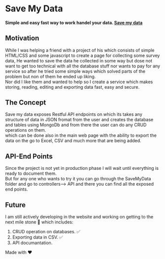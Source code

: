 # Save My Data
#### Simple and easy fast way to work handel your data. [Save my data](https://SaveMyData.Sariahoubi.com)


## Motivation
While I was helping a friend with a project of his which consists of simple HTML/CSS and some javascript to create a page for collecting some survey data, He wanted to save the data he collected in some way but dose not want to get too technical with all the database stuff nor wants to pay for any service so after he tried some simple ways which solved parts of the problem but non of them he ended up liking.<br/>
Nor did I like them and wanted to help so I create a service which makes storing, reading, editing and exporting data fast, easy and secure.

## The Concept
Save my data exposes Restful API endpoints on which its takes any structure of data in JSON fromat from the user and creates the database and tables using MongoDb and from there the user can do any CRUD operations on them.<br/>which can be done also in the main web page with the ability to export the data on the go to Excel, CSV and much more that are being added.

## API-End Points
Since the project is not yet in production phase I will wait until everything is ready to document them.<br/>
But for any one who wants to try it you can go through the SaveMyData folder and go to controllers--> API and there you can find all the exposed end points.

## Future
I am still actively developing in the website and working on getting to the next mile stone :checkered_flag: which includes:
1. CRUD operation on databases. :white_check_mark:
1. Exporting data in CSV. :white_check_mark:
1. API documantation.

Made with :heart:
